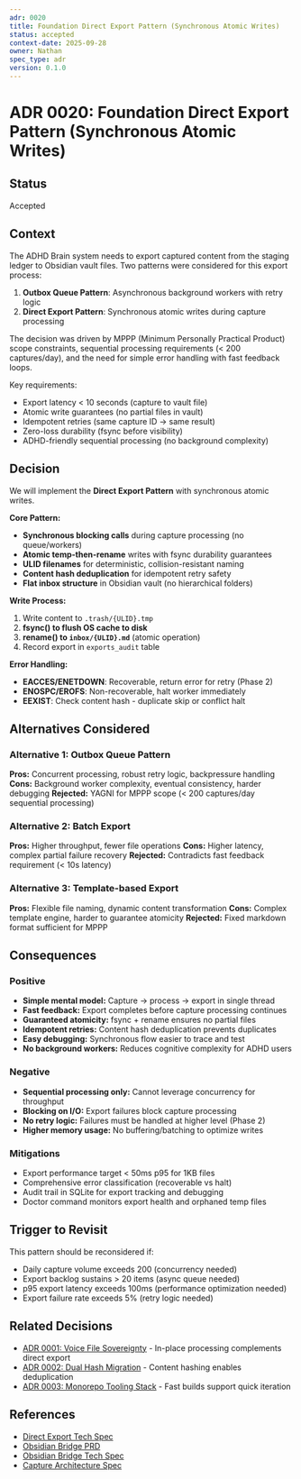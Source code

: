 ```yaml
---
adr: 0020
title: Foundation Direct Export Pattern (Synchronous Atomic Writes)
status: accepted
context-date: 2025-09-28
owner: Nathan
spec_type: adr
version: 0.1.0
---
```


# ADR 0020: Foundation Direct Export Pattern (Synchronous Atomic Writes)

## Status

Accepted

## Context

The ADHD Brain system needs to export captured content from the staging ledger to Obsidian vault files. Two patterns were considered for this export process:

1. **Outbox Queue Pattern**: Asynchronous background workers with retry logic
2. **Direct Export Pattern**: Synchronous atomic writes during capture processing

The decision was driven by MPPP (Minimum Personally Practical Product) scope constraints, sequential processing requirements (< 200 captures/day), and the need for simple error handling with fast feedback loops.

Key requirements:

- Export latency < 10 seconds (capture to vault file)
- Atomic write guarantees (no partial files in vault)
- Idempotent retries (same capture ID → same result)
- Zero-loss durability (fsync before visibility)
- ADHD-friendly sequential processing (no background complexity)

## Decision

We will implement the **Direct Export Pattern** with synchronous atomic writes.

**Core Pattern:**

- **Synchronous blocking calls** during capture processing (no queue/workers)
- **Atomic temp-then-rename** writes with fsync durability guarantees
- **ULID filenames** for deterministic, collision-resistant naming
- **Content hash deduplication** for idempotent retry safety
- **Flat inbox structure** in Obsidian vault (no hierarchical folders)

**Write Process:**

1. Write content to `.trash/{ULID}.tmp`
2. **fsync() to flush OS cache to disk**
3. **rename() to `inbox/{ULID}.md`** (atomic operation)
4. Record export in `exports_audit` table

**Error Handling:**

- **EACCES/ENETDOWN**: Recoverable, return error for retry (Phase 2)
- **ENOSPC/EROFS**: Non-recoverable, halt worker immediately
- **EEXIST**: Check content hash - duplicate skip or conflict halt

## Alternatives Considered

### Alternative 1: Outbox Queue Pattern

**Pros:** Concurrent processing, robust retry logic, backpressure handling
**Cons:** Background worker complexity, eventual consistency, harder debugging
**Rejected:** YAGNI for MPPP scope (< 200 captures/day sequential processing)

### Alternative 2: Batch Export

**Pros:** Higher throughput, fewer file operations
**Cons:** Higher latency, complex partial failure recovery
**Rejected:** Contradicts fast feedback requirement (< 10s latency)

### Alternative 3: Template-based Export

**Pros:** Flexible file naming, dynamic content transformation
**Cons:** Complex template engine, harder to guarantee atomicity
**Rejected:** Fixed markdown format sufficient for MPPP

## Consequences

### Positive

- **Simple mental model:** Capture → process → export in single thread
- **Fast feedback:** Export completes before capture processing continues
- **Guaranteed atomicity:** fsync + rename ensures no partial files
- **Idempotent retries:** Content hash deduplication prevents duplicates
- **Easy debugging:** Synchronous flow easier to trace and test
- **No background workers:** Reduces cognitive complexity for ADHD users

### Negative

- **Sequential processing only:** Cannot leverage concurrency for throughput
- **Blocking on I/O:** Export failures block capture processing
- **No retry logic:** Failures must be handled at higher level (Phase 2)
- **Higher memory usage:** No buffering/batching to optimize writes

### Mitigations

- Export performance target < 50ms p95 for 1KB files
- Comprehensive error classification (recoverable vs halt)
- Audit trail in SQLite for export tracking and debugging
- Doctor command monitors export health and orphaned temp files

## Trigger to Revisit

This pattern should be reconsidered if:

- Daily capture volume exceeds 200 (concurrency needed)
- Export backlog sustains > 20 items (async queue needed)
- p95 export latency exceeds 100ms (performance optimization needed)
- Export failure rate exceeds 5% (retry logic needed)

## Related Decisions

- [ADR 0001: Voice File Sovereignty](./0001-voice-file-sovereignty.md) - In-place processing complements direct export
- [ADR 0002: Dual Hash Migration](./0002-dual-hash-migration.md) - Content hashing enables deduplication
- [ADR 0003: Monorepo Tooling Stack](./0003-monorepo-tooling-stack.md) - Fast builds support quick iteration

## References

- [Direct Export Tech Spec](/Users/nathanvale/code/capture-bridge/docs/cross-cutting/spec-direct-export-tech.md)
- [Obsidian Bridge PRD](/Users/nathanvale/code/capture-bridge/docs/features/obsidian-bridge/prd-obsidian.md)
- [Obsidian Bridge Tech Spec](/Users/nathanvale/code/capture-bridge/docs/features/obsidian-bridge/spec-obsidian-tech.md)
- [Capture Architecture Spec](/Users/nathanvale/code/capture-bridge/docs/features/capture/spec-capture-arch.md)
